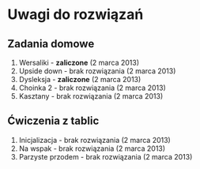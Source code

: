 # Uwagi do rozwiązań

## Zadania domowe

1. Wersaliki - **zaliczone** (2 marca 2013)
2. Upside down - brak rozwiązania (2 marca 2013)
3. Dysleksja - **zaliczone** (2 marca 2013)
4. Choinka 2 - brak rozwiązania (2 marca 2013)
5. Kasztany - brak rozwiązania (2 marca 2013)

## Ćwiczenia z tablic

1. Inicjalizacja - brak rozwiązania (2 marca 2013)
2. Na wspak - brak rozwiązania (2 marca 2013)
3. Parzyste przodem - brak rozwiązania (2 marca 2013)

